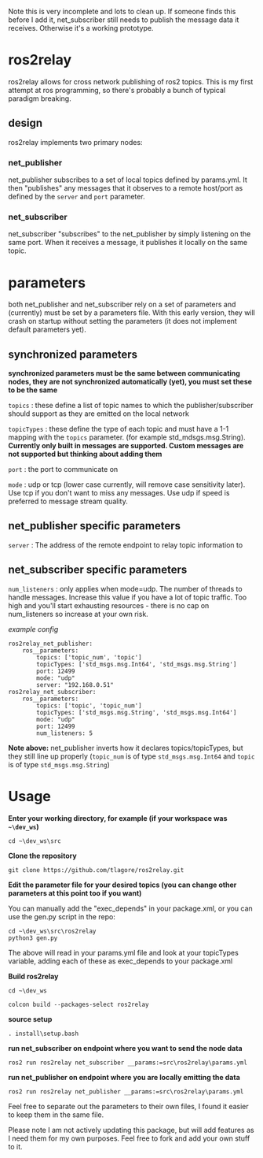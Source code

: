 Note this is very incomplete and lots to clean up. If someone finds this before I add it, net_subscriber still needs to publish the message data it receives. Otherwise it's a working prototype. 

# ros2relay
ros2relay allows for cross network publishing of ros2 topics. This is my first attempt at ros programming, so there's probably a bunch of typical paradigm breaking.

## design
ros2relay implements two primary nodes:

### net_publisher
net_publisher subscribes to a set of local topics defined by params.yml. It then "publishes" any messages that it observes to a remote host/port as defined by the `server` and `port` parameter.

### net_subscriber
net_subscriber "subscribes" to the net_publisher by simply listening on the same port. When it receives a message, it publishes it locally on the same topic.

# parameters
both net_publisher and net_subscriber rely on a set of parameters and (currently) must be set by a parameters file. With this early version, they will crash on startup without setting the parameters (it does not implement default parameters yet).

## synchronized parameters
**synchronized parameters must be the same between communicating nodes, they are not synchronized automatically (yet), you must set these to be the same**

`topics` : these define a list of topic names to which the publisher/subscriber should support as they are emitted on the local network

`topicTypes` : these define the type of each topic and must have a 1-1 mapping with the `topics` parameter. (for example std_mdsgs.msg.String). **Currently only built in messages are supported. Custom messages are not supported but thinking about adding them** 

`port` : the port to communicate on

`mode` : udp or tcp (lower case currently, will remove case sensitivity later). Use tcp if you don't want to miss any messages. Use udp if speed is preferred to message stream quality.

## net_publisher specific parameters
`server` : The address of the remote endpoint to relay topic information to

## net_subscriber specific parameters
`num_listeners` : only applies when mode=udp. The number of threads to handle messages. Increase this value if you have a lot of topic traffic. Too high and you'll start exhausting resources - there is no cap on num_listeners so increase at your own risk.

*example config*
```
ros2relay_net_publisher:
    ros__parameters:
        topics: ['topic_num', 'topic']
        topicTypes: ['std_msgs.msg.Int64', 'std_msgs.msg.String']
        port: 12499
        mode: "udp"
        server: "192.168.0.51"
ros2relay_net_subscriber:
    ros__parameters:
        topics: ['topic', 'topic_num']
        topicTypes: ['std_msgs.msg.String', 'std_msgs.msg.Int64']
        mode: "udp"
        port: 12499
        num_listeners: 5
```

**Note above:** net_publisher inverts how it declares topics/topicTypes, but they still line up properly (`topic_num` is of type `std_msgs.msg.Int64` and `topic` is of type `std_msgs.msg.String`)

# Usage
**Enter your working directory, for example (if your workspace was `~\dev_ws`)**

`cd ~\dev_ws\src`

**Clone the repository**

`git clone https://github.com/tlagore/ros2relay.git`

**Edit the parameter file for your desired topics (you can change other parameters at this point too if you want)**

You can manually add the "exec_depends" in your package.xml, or you can use the gen.py script in the repo:

```
cd ~\dev_ws\src\ros2relay
python3 gen.py
```

The above will read in your params.yml file and look at your topicTypes variable, adding each of these as exec_depends to your package.xml

**Build ros2relay**

`cd ~\dev_ws`

`colcon build --packages-select ros2relay`


**source setup**

`. install\setup.bash`

**run net_subscriber on endpoint where you want to send the node data**

`ros2 run ros2relay net_subscriber __params:=src\ros2relay\params.yml`

**run net_publisher on endpoint where you are locally emitting the data**

`ros2 run ros2relay net_publisher __params:=src\ros2relay\params.yml`

Feel free to separate out the parameters to their own files, I found it easier to keep them in the same file.

Please note I am not actively updating this package, but will add features as I need them for my own purposes. Feel free to fork and add your own stuff to it.
